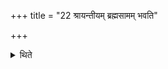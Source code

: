 +++
title = "22 श्रायन्तीयम् ब्रह्मसामम् भवति"

+++

<details><summary>थिते</summary>

श्रायन्तीयं ब्रह्मसामं भवति । वारवन्तीयमग्निष्टोमसामम् २२
</details>
